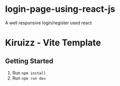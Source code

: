 # login-page-using-react-js
A well responsive login/register used react


# Kiruizz - Vite Template


## Getting Started

1. Run `npm install`
2. Run `npm run dev`
